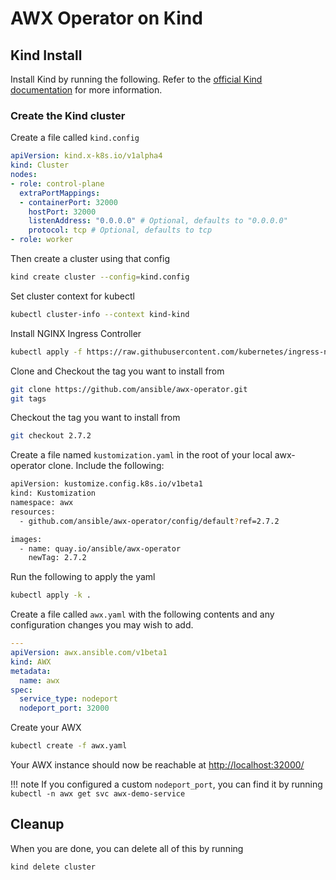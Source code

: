 # AWX Operator on Kind

## Kind Install

Install Kind by running the following. Refer to the [official Kind documentation](https://kind.sigs.k8s.io/docs/user/quick-start/) for more information.

### Create the Kind cluster

Create a file called `kind.config`

```yaml
apiVersion: kind.x-k8s.io/v1alpha4
kind: Cluster
nodes:
- role: control-plane
  extraPortMappings:
  - containerPort: 32000
    hostPort: 32000
    listenAddress: "0.0.0.0" # Optional, defaults to "0.0.0.0"
    protocol: tcp # Optional, defaults to tcp
- role: worker
```

Then create a cluster using that config

```sh
kind create cluster --config=kind.config
```

Set cluster context for kubectl

```sh
kubectl cluster-info --context kind-kind
```

Install NGINX Ingress Controller

```sh
kubectl apply -f https://raw.githubusercontent.com/kubernetes/ingress-nginx/main/deploy/static/provider/kind/deploy.yaml
```

Clone and Checkout the tag you want to install from

```sh
git clone https://github.com/ansible/awx-operator.git
git tags
```

Checkout the tag you want to install from

```sh
git checkout 2.7.2
```

Create a file named `kustomization.yaml` in the root of your local awx-operator clone. Include the following:

```sh
apiVersion: kustomize.config.k8s.io/v1beta1
kind: Kustomization
namespace: awx
resources:
  - github.com/ansible/awx-operator/config/default?ref=2.7.2

images:
  - name: quay.io/ansible/awx-operator
    newTag: 2.7.2

```

Run the following to apply the yaml

```sh
kubectl apply -k .
```

Create a file called `awx.yaml` with the following contents and any configuration changes you may wish to add.

```yaml
---
apiVersion: awx.ansible.com/v1beta1
kind: AWX
metadata:
  name: awx
spec:
  service_type: nodeport
  nodeport_port: 32000
```

Create your AWX

```sh
kubectl create -f awx.yaml
```

Your AWX instance should now be reachable at <http://localhost:32000/>

!!! note
    If you configured a custom `nodeport_port`, you can find it by running `kubectl -n awx get svc awx-demo-service`

## Cleanup

When you are done, you can delete all of this by running

```sh
kind delete cluster
```